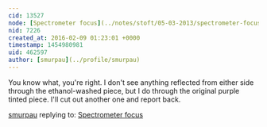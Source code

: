 ```yaml
---
cid: 13527
node: [Spectrometer focus](../notes/stoft/05-03-2013/spectrometer-focus)
nid: 7226
created_at: 2016-02-09 01:23:01 +0000
timestamp: 1454980981
uid: 462597
author: [smurpau](../profile/smurpau)
---
```


You know what, you're right. I don't see anything reflected from either side through the ethanol-washed piece, but I do through the original purple tinted piece. I'll cut out another one and report back.

[smurpau](../profile/smurpau) replying to: [Spectrometer focus](../notes/stoft/05-03-2013/spectrometer-focus)

